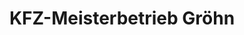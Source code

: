 ---
title: "KFZ-Meisterbetrieb Gröhn"
url: /hamburg/kfz-meisterbetrieb-groehn/
shop: Autowerkstatt
---